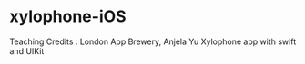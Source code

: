 # xylophone-iOS
Teaching Credits : London App Brewery, Anjela Yu
Xylophone app with swift and UIKit

